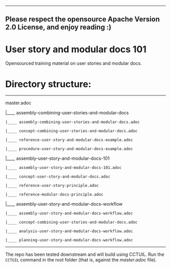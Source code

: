 ----
Please respect the opensource Apache Version 2.0 License, and enjoy reading :)
----

# User story and modular docs 101
Opensourced training material on user stories and modular docs.

# Directory structure:

----
master.adoc

  |____ assembly-combining-user-stories-and-modular-docs

    |____ assembly-combining-user-stories-and-modular-docs.adoc

    |____ concept-combining-user-stories-and-modular-docs.adoc

    |____ reference-user-story-and-modular-docs-example.adoc

    |____ procedure-user-story-and-modular-docs-example.adoc

  |____ assembly-user-story-and-modular-docs-101

    |____ assembly-user-story-and-modular-docs-101.adoc

    |____ concept-user-story-and-modular-docs.adoc

    |____ reference-user-story-principle.adoc

    |____ reference-modular-docs-principle.adoc

  |____ assembly-user-story-and-modular-docs-workflow

    |____ assembly-user-story-and-modular-docs-workflow.adoc

    |____ concept-combining-user-stories-and-modular-docs.adoc

    |____ analysis-user-story-and-modular-docs-workflow.adoc

    |____ planning-user-story-and-modular-docs-workflow.adoc

----

The repo has been tested downstream and will build using CCTUIL. Run the `CCTUIL` command in the root folder (that is, against the *master.adoc* file).
